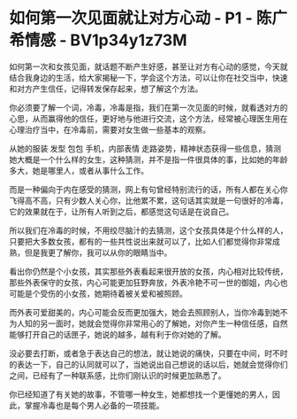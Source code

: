 # 如何第一次见面就让对方心动 - P1 - 陈广希情感 - BV1p34y1z73M

如何第一次和女孩见面，就话题不断产生好感，甚至让对方有心动的感觉，今天就结合我身边的生活，给大家揭秘一下，学会这个方法，可以让你在社交当中，快速和对方产生信任，记得转发保存起来，想了解这个方法。

你必须要了解一个词，冷毒，冷毒是指，我们在第一次见面的时候，就看透对方的心思，从而赢得他的信任，更好地与他进行交流，这个方法，经常被心理医生用在心理治疗当中，在冷毒前，需要对女生做一些基本的观察。

从她的服装 发型 包包 手机，内部表情 走路姿势，精神状态获得一些信息，猜测她大概是一个什么样的女生，这种猜测，并不是指一件很具体的事，比如她的年龄多大，她是哪里人，或者从事什么工作。

而是一种偏向于内在感受的猜测，网上有句曾经特别流行的话，所有人都在关心你飞得高不高，只有少数人关心你，比他累不累，这句话其实就是一句很好的冷毒，它的效果就在于，让所有人听到之后，都感觉这句话是在说自己。

所以我们在冷毒的时候，不用绞尽脑汁的去猜测，这个女孩具体是个什么样的人，只要把大多数女孩，都有的一些共性说出来就可以了，比如人们都觉得你非常成熟，但是我更了解你，我可以从你的眼睛当中。

看出你仍然是个小女孩，其实那些外表看起来很开放的女孩，内心相对比较传统，那些外表保守的女孩，内心可能更加狂野奔放，外表冷艳不可一世的御姐，内心也可能是个受伤的小女孩，她期待着被关爱和被照顾。

而外表可爱甜美的，内心可能会反而更加强大，她会去照顾别人，当你冷毒到她不为人知的另一面时，她就会觉得你非常用心的了解她，对你产生一种信任感，自然能够打开自己的话匣子，她说的越多，越有利于你对她的了解。

没必要去打断，或者急于表达自己的想法，就让她说的痛快，只要在中间，时不时的表达一下，自己的认同就可以了，当她说出自己想说的话以后，她就会觉得你们之间，已经有了一种联系感，比你们刚认识的时候更加熟悉了。

你已经知道了有关她的故事，不管哪一种女生，她都想找一个更懂她的男人，因此，掌握冷毒也是每个男人必备的一项技能。